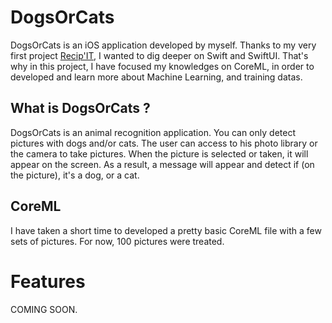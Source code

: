 # DogsOrCats
DogsOrCats is an iOS application developed by myself. 
Thanks to my very first project [Recip'IT](https://github.com/0cl132/RecipIT), I wanted to dig deeper on Swift and SwiftUI.
That's why in this project, I have focused my knowledges on CoreML, in order to developed and learn more about Machine Learning, 
and training datas.

## What is DogsOrCats ? 
DogsOrCats is an animal recognition application. You can only detect pictures with dogs and/or cats.
The user can access to his photo library or the camera to take pictures. When the picture is selected or taken, it will appear on the screen.
As a result, a message will appear and detect if (on the picture), it's a dog, or a cat.

## CoreML
I have taken a short time to developed a pretty basic CoreML file with a few sets of pictures. For now, 100 pictures were treated.

# Features
COMING SOON.


